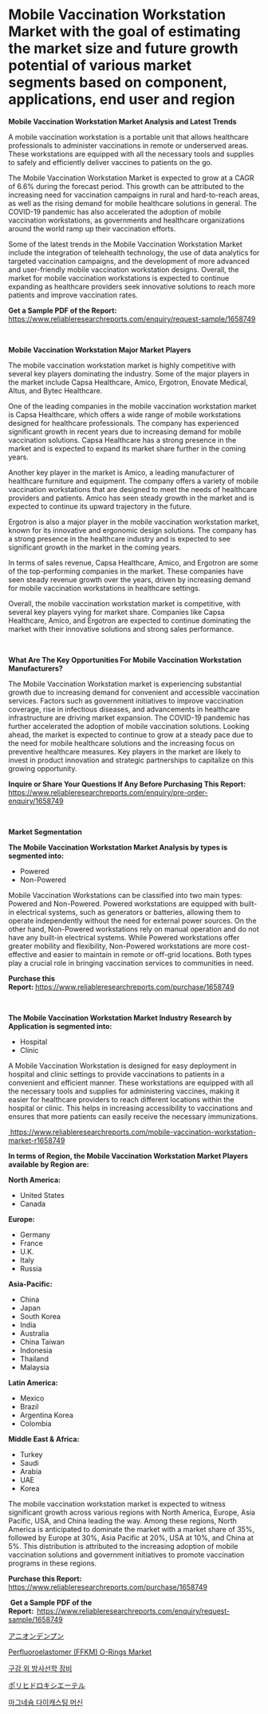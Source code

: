<p><h1>Mobile Vaccination Workstation Market with the goal of estimating the market size and future growth potential of various market segments based on component, applications, end user and region</h1></p><p><strong>Mobile Vaccination Workstation Market Analysis and Latest Trends</strong></p>
<p><p>A mobile vaccination workstation is a portable unit that allows healthcare professionals to administer vaccinations in remote or underserved areas. These workstations are equipped with all the necessary tools and supplies to safely and efficiently deliver vaccines to patients on the go.</p><p>The Mobile Vaccination Workstation Market is expected to grow at a CAGR of 6.6% during the forecast period. This growth can be attributed to the increasing need for vaccination campaigns in rural and hard-to-reach areas, as well as the rising demand for mobile healthcare solutions in general. The COVID-19 pandemic has also accelerated the adoption of mobile vaccination workstations, as governments and healthcare organizations around the world ramp up their vaccination efforts.</p><p>Some of the latest trends in the Mobile Vaccination Workstation Market include the integration of telehealth technology, the use of data analytics for targeted vaccination campaigns, and the development of more advanced and user-friendly mobile vaccination workstation designs. Overall, the market for mobile vaccination workstations is expected to continue expanding as healthcare providers seek innovative solutions to reach more patients and improve vaccination rates.</p></p>
<p><strong>Get a Sample PDF of the Report:&nbsp;</strong> <a href="https://www.reliableresearchreports.com/enquiry/request-sample/1658749">https://www.reliableresearchreports.com/enquiry/request-sample/1658749</a></p>
<p>&nbsp;</p>
<p><strong>Mobile Vaccination Workstation Major Market Players</strong></p>
<p><p>The mobile vaccination workstation market is highly competitive with several key players dominating the industry. Some of the major players in the market include Capsa Healthcare, Amico, Ergotron, Enovate Medical, Altus, and Bytec Healthcare.</p><p>One of the leading companies in the mobile vaccination workstation market is Capsa Healthcare, which offers a wide range of mobile workstations designed for healthcare professionals. The company has experienced significant growth in recent years due to increasing demand for mobile vaccination solutions. Capsa Healthcare has a strong presence in the market and is expected to expand its market share further in the coming years.</p><p>Another key player in the market is Amico, a leading manufacturer of healthcare furniture and equipment. The company offers a variety of mobile vaccination workstations that are designed to meet the needs of healthcare providers and patients. Amico has seen steady growth in the market and is expected to continue its upward trajectory in the future.</p><p>Ergotron is also a major player in the mobile vaccination workstation market, known for its innovative and ergonomic design solutions. The company has a strong presence in the healthcare industry and is expected to see significant growth in the market in the coming years.</p><p>In terms of sales revenue, Capsa Healthcare, Amico, and Ergotron are some of the top-performing companies in the market. These companies have seen steady revenue growth over the years, driven by increasing demand for mobile vaccination workstations in healthcare settings.</p><p>Overall, the mobile vaccination workstation market is competitive, with several key players vying for market share. Companies like Capsa Healthcare, Amico, and Ergotron are expected to continue dominating the market with their innovative solutions and strong sales performance.</p></p>
<p>&nbsp;</p>
<p><strong>What Are The Key Opportunities For Mobile Vaccination Workstation Manufacturers?</strong></p>
<p><p>The Mobile Vaccination Workstation market is experiencing substantial growth due to increasing demand for convenient and accessible vaccination services. Factors such as government initiatives to improve vaccination coverage, rise in infectious diseases, and advancements in healthcare infrastructure are driving market expansion. The COVID-19 pandemic has further accelerated the adoption of mobile vaccination solutions. Looking ahead, the market is expected to continue to grow at a steady pace due to the need for mobile healthcare solutions and the increasing focus on preventive healthcare measures. Key players in the market are likely to invest in product innovation and strategic partnerships to capitalize on this growing opportunity.</p></p>
<p><strong>Inquire or Share Your Questions If Any Before Purchasing This Report:</strong> <a href="https://www.reliableresearchreports.com/enquiry/pre-order-enquiry/1658749">https://www.reliableresearchreports.com/enquiry/pre-order-enquiry/1658749</a></p>
<p>&nbsp;</p>
<p><strong>Market Segmentation</strong></p>
<p><strong>The Mobile Vaccination Workstation Market Analysis by types is segmented into:</strong></p>
<p><ul><li>Powered</li><li>Non-Powered</li></ul></p>
<p><p>Mobile Vaccination Workstations can be classified into two main types: Powered and Non-Powered. Powered workstations are equipped with built-in electrical systems, such as generators or batteries, allowing them to operate independently without the need for external power sources. On the other hand, Non-Powered workstations rely on manual operation and do not have any built-in electrical systems. While Powered workstations offer greater mobility and flexibility, Non-Powered workstations are more cost-effective and easier to maintain in remote or off-grid locations. Both types play a crucial role in bringing vaccination services to communities in need.</p></p>
<p><strong>Purchase this Report:&nbsp;</strong><a href="https://www.reliableresearchreports.com/purchase/1658749">https://www.reliableresearchreports.com/purchase/1658749</a></p>
<p>&nbsp;</p>
<p><strong>The Mobile Vaccination Workstation Market Industry Research by Application is segmented into:</strong></p>
<p><ul><li>Hospital</li><li>Clinic</li></ul></p>
<p><p>A Mobile Vaccination Workstation is designed for easy deployment in hospital and clinic settings to provide vaccinations to patients in a convenient and efficient manner. These workstations are equipped with all the necessary tools and supplies for administering vaccines, making it easier for healthcare providers to reach different locations within the hospital or clinic. This helps in increasing accessibility to vaccinations and ensures that more patients can easily receive the necessary immunizations.</p></p>
<p><a href="https://www.reliableresearchreports.com/mobile-vaccination-workstation-market-r1658749">&nbsp;https://www.reliableresearchreports.com/mobile-vaccination-workstation-market-r1658749</a></p>
<p><strong>In terms of Region, the Mobile Vaccination Workstation Market Players available by Region are:</strong></p>
<p>
    <p> <strong> North America: </strong>
        <ul>
            <li>United States</li>
            <li>Canada</li>
        </ul>
        </p> 
    <p> <strong> Europe: </strong>
        <ul>
            <li>Germany</li>
            <li>France</li>
            <li>U.K.</li>
            <li>Italy</li>
            <li>Russia</li>
        </ul>
        </p> 
    <p> <strong> Asia-Pacific: </strong>
        <ul>
            <li>China</li>
            <li>Japan</li>
            <li>South Korea</li>
            <li>India</li>
            <li>Australia</li>
            <li>China Taiwan</li>
            <li>Indonesia</li>
            <li>Thailand</li>
            <li>Malaysia</li>
        </ul>
        </p> 
    <p> <strong> Latin America: </strong>
        <ul>
            <li>Mexico</li>
            <li>Brazil</li>
            <li>Argentina Korea</li>
            <li>Colombia</li>
        </ul>
        </p> 
    <p> <strong> Middle East & Africa: </strong>
        <ul>
            <li>Turkey</li>
            <li>Saudi</li>
            <li>Arabia</li>
            <li>UAE</li>
            <li>Korea</li>
        </ul>
    </p>
    </p>
<p><p>The mobile vaccination workstation market is expected to witness significant growth across various regions with North America, Europe, Asia Pacific, USA, and China leading the way. Among these regions, North America is anticipated to dominate the market with a market share of 35%, followed by Europe at 30%, Asia Pacific at 20%, USA at 10%, and China at 5%. This distribution is attributed to the increasing adoption of mobile vaccination solutions and government initiatives to promote vaccination programs in these regions.</p></p>
<p><strong>Purchase this Report: </strong><a href="https://www.reliableresearchreports.com/purchase/1658749">https://www.reliableresearchreports.com/purchase/1658749</a></p>
<p>&nbsp;<strong>Get a Sample PDF of the Report:&nbsp;&nbsp;</strong><a href="https://www.reliableresearchreports.com/enquiry/request-sample/1658749">https://www.reliableresearchreports.com/enquiry/request-sample/1658749</a></p>
<p><strong></strong></p>
<p><p><a href="https://github.com/roulaayoub-saad/Market-Research-Report-List-1/blob/main/847323796045.md">アニオンデンプン</a></p><p><a href="https://github.com/RickHolmes3/Market-Research-Report-List-5/blob/main/perfluoroelastomer-ffkm-o-rings-market.md">Perfluoroelastomer (FFKM) O-Rings Market</a></p><p><a href="https://github.com/vskv4779xr1/Market-Research-Report-List-2/blob/main/690650087691.md">구강 외 방사선학 장비</a></p><p><a href="https://github.com/zjkmgcs938405/Market-Research-Report-List-2/blob/main/989919696044.md">ポリヒドロキシエーテル</a></p><p><a href="https://github.com/CliftonFisher9067/Market-Research-Report-List-2/blob/main/536903087692.md">마그네슘 다이캐스팅 머신</a></p></p>